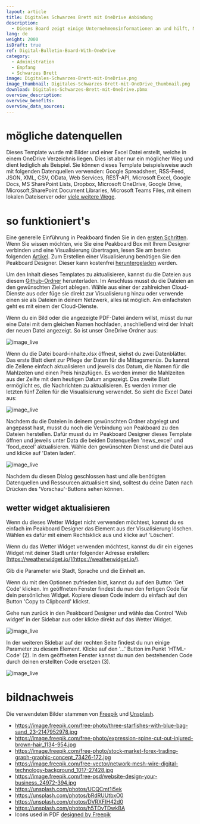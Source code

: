 ```yaml
---
layout: article
title: Digitales Schwarzes Brett mit OneDrive Anbindung
description: 
  - Dieses Board zeigt einige Unternehmensinformationen an und hilft, Mitarbeiter über Neuigkeiten zu informieren. Alle News, Bilder und das PDF können über einen einzelnen OneDrive Order verwaltet werden. Mit diesem Template kannst du deine eigene Digital Signage Anwendung erstellen.
lang: de
weight: 2000
isDraft: true
ref: Digital-Bulletin-Board-With-OneDrive
category:
  - Administration
  - Empfang
  - Schwarzes Brett
image: Digitales-Schwarzes-Brett-mit-OneDrive.png
image_thumbnail: Digitales-Schwarzes-Brett-mit-OneDrive_thumbnail.png
download: Digitales-Schwarzes-Brett-mit-OneDrive.pbmx
overview_description:
overview_benefits:
overview_data_sources:
---
```


# mögliche datenquellen

Dieses Template wurde mit Bilder und einer Excel Datei erstellt, welche in einem OneDrive Verzeichnis liegen. Dies ist aber nur ein möglicher Weg und dient lediglich als Beispiel. Sie können dieses Template beispielsweise auch mit folgenden Datenquellen verwenden: Google Spreadsheet, RSS-Feed, JSON, XML, CSV, OData, Web Services, REST-API, Microsoft Excel, Google Docs, MS SharePoint Lists, Dropbox, Microsoft OneDrive, Google Drive, Microsoft,SharePoint Document Libraries, Microsoft Teams Files, mit einem lokalen Dateiserver oder [viele weitere Wege](https://peakboard.com/datenanbindungen/).

# so funktioniert's

Eine generelle Einführung in Peakboard finden Sie in den [ersten Schritten](https://peakboard.rocks/erste-schritte). Wenn Sie wissen möchten, wie Sie eine Peakboard Box mit Ihrem Designer verbinden und eine Visualisierung übertragen, lesen Sie am besten folgenden [Artikel](https://peakboard.rocks/anschliessen). Zum Erstellen einer Visualisierung benötigen Sie den Peakboard Designer. Dieser kann kostenfrei [heruntergeladen](https://peakboard.com/peakboard-designer/?utm_campaign=templates&utm_medium=description_link&utm_source=templates_overview) werden.

Um den Inhalt dieses Templates zu aktualisieren, kannst du die Dateien aus diesem [Github-Ordner](https://github.com/Peakboard/peakboard-templates.github.io/tree/master/_templates/Digital-Bulletin-Board-With-OneDrive/data-files) herunterladen. Im Anschluss musst du die Dateien an den gewünschten Zielort ablegen. Wähle aus einer der zahlreichen Cloud-Dienste aus oder füge sie direkt zur Visualisierung hinzu oder verwende einen sie als Dateien in deinem Netzwerk, alles ist möglich. Am einfachsten geht es mit einem der Cloud-Dienste.

Wenn du ein Bild oder die angezeigte PDF-Datei ändern willst, müsst du nur eine Datei mit dem gleichen Namen hochladen, anschließend wird der Inhalt der neuen Datei angezeigt. So ist unser OneDrive Ordner aus:

![image_live](img/OneDrive-Data-Overview.png)

Wenn du die Datei board-inhalte.xlsx öffnest, siehst du zwei Datenblätter. Das erste Blatt dient zur Pflege der Daten für die Mittagsmenüs. Du kannst die Zeilene einfach aktualisieren und jeweils das Datum, die Namen für die Mahlzeiten und einen Preis hinzufügen. Es werden immer die Mahlzeiten aus der Zeilte mit dem heutigen Datum angezeigt. Das zweite Blatt ermöglicht es, die Nachrichten zu aktualisieren. Es werden immer die letzten fünf Zeilen für die Visualisierung verwendet. So sieht die Excel Datei aus:

![image_live](img/Excel-Data-Structure.png)

Nachdem du die Dateien in deinem gewünschten Ordner abgelegt und angepasst hast, musst du noch die Verbindung von Peakboard zu den Dateien herstellen. Dafür musst du im Peakboard Designer dieses Template öffnen und jeweils unter Data die beiden Datenquellen 'news_excel' und 'food_excel' aktualisieren. Wähle den gewünschten Dienst und die Datei aus und klicke auf 'Daten laden'.

![image_live](img/Excel-Data-Source-Selection.png)

Nachdem du diesen Dialog geschlossen hast und alle benötigten Datenquellen und Ressourcen aktualisiert sind, solltest du deine Daten nach Drücken des 'Vorschau'-Buttons sehen können.

## wetter widget aktualisieren

Wenn du dieses Wetter Widget nicht verwenden möchtest, kannst du es einfach im Peakboard Designer das Element aus der Visualisierung löschen. Wählen es dafür mit einem Rechtsklick aus und klicke auf 'Löschen'.

Wenn du das Wetter Widget verwenden möchtest, kannst du dir ein eigenes Widget mit deiner Stadt unter folgender Adresse erstellen: [https://weatherwidget.io/](https://weatherwidget.io/).

Gib die Parameter wie Stadt, Sprache und die Einheit an.

Wenn du mit den Optionen zufrieden bist, kannst du auf den Button 'Get Code' klicken. Im geöffneten Fenster findest du nun den fertigen Code für dein persönliches Widget. Kopiere diesen Code indem du einfach auf den Button 'Copy to Clipboard' klickst.

Gehe nun zurück in den Peakboard Designer und wähle das Control 'Web widget' in der Sidebar aus oder klicke direkt auf das Wetter Widget. 

![image_live](img/select_weather_widget.gif)

In der weiteren Sidebar auf der rechten Seite findest du nun einige Parameter zu diesem Element. Klicke auf den '...' Button im Punkt 'HTML-Code' (2). In dem geöffneten Fenster kannst du nun den bestehenden Code durch deinen erstellten Code ersetzen (3). 

![image_live](img/web_widget_code.png)

# bildnachweis

Die verwendeten Bilder stammen von [Freepik](http://freepik.com/) und [Unsplash](https://unsplash.com/). 

- https://image.freepik.com/free-photo/three-starfishes-with-blue-bag-sand_23-2147952978.jpg
- https://image.freepik.com/free-photo/expression-spine-cut-out-injured-brown-hair_1134-954.jpg
- https://image.freepik.com/free-photo/stock-market-forex-trading-graph-graphic-concept_73426-172.jpg
- https://image.freepik.com/free-vector/network-mesh-wire-digital-technology-background_1017-27428.jpg
- https://image.freepik.com/free-psd/website-design-your-business_24972-394.jpg
- https://unsplash.com/photos/UCQCmt1i5ek
- https://unsplash.com/photos/bRdRUUtbxO0
- https://unsplash.com/photos/DVRXFIH42d0
- https://unsplash.com/photos/h5TDvTDwkBA
- Icons used in PDF [designed by Freepik](http://freepik.com/)